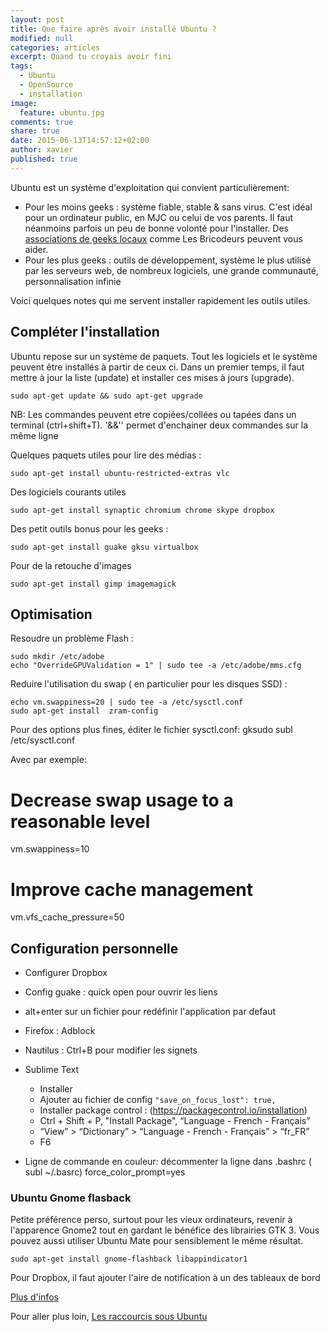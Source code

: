 ```yaml
---
layout: post
title: Que faire après avoir installé Ubuntu ? 
modified: null
categories: articles
excerpt: Quand tu croyais avoir fini
tags: 
  - Ubuntu
  - OpenSource 
  - installation
image: 
  feature: ubuntu.jpg
comments: true
share: true
date: 2015-06-13T14:57:12+02:00
author: xavier
published: true
---
```


Ubuntu est un système d'exploitation qui convient particulièrement:

* Pour les moins geeks : système fiable, stable & sans virus. C'est idéal pour un ordinateur public, en MJC ou celui de vos parents. Il faut néanmoins parfois un peu de bonne volonté pour l'installer. Des [associations de geeks locaux](https://aful.org/gul) comme Les Bricodeurs peuvent vous aider.
* Pour les plus geeks : outils de développement, système le plus utilisé par les serveurs web, de nombreux logiciels, une grande communauté, personnalisation infinie

Voici quelques notes qui me servent installer rapidement les outils utiles.

##  Compléter l'installation

Ubuntu repose sur un système de paquets. Tout les logiciels et le système peuvent être installés à partir de ceux ci. Dans un premier temps, il faut mettre à jour la liste (update) et installer ces mises à jours (upgrade).

    sudo apt-get update && sudo apt-get upgrade

NB: Les commandes peuvent etre copiées/collées ou tapées dans un terminal (ctrl+shift+T). '&&'' permet d'enchainer deux commandes sur la même ligne

Quelques paquets utiles pour lire des médias :

    sudo apt-get install ubuntu-restricted-extras vlc

Des logiciels courants utiles 
    
    sudo apt-get install synaptic chromium chrome skype dropbox

Des petit outils bonus pour les geeks :

    sudo apt-get install guake gksu virtualbox

Pour de la retouche d'images

    sudo apt-get install gimp imagemagick 


## Optimisation

Resoudre un problème Flash :

    sudo mkdir /etc/adobe
    echo "OverrideGPUValidation = 1" | sudo tee -a /etc/adobe/mms.cfg

Reduire l'utilisation du swap ( en particulier pour les disques SSD) :

	echo vm.swappiness=20 | sudo tee -a /etc/sysctl.conf
	sudo apt-get install  zram-config 

Pour des options plus fines, éditer le fichier sysctl.conf:
  gksudo subl /etc/sysctl.conf

Avec par exemple:
  # Decrease swap usage to a reasonable level
  vm.swappiness=10
  # Improve cache management
  vm.vfs_cache_pressure=50

## Configuration personnelle

* Configurer Dropbox
* Config guake : quick open pour ouvrir les liens
* alt+enter sur un fichier pour redéfinir l'application par defaut

* Firefox : Adblock
* Nautilus : Ctrl+B pour modifier les signets
* Sublime Text 
  * Installer
  * Ajouter au fichier de config `"save_on_focus_lost": true,`
  * Installer package control : (https://packagecontrol.io/installation)
  * Ctrl + Shift + P, "Install Package", “Language - French - Français”
  * “View” > “Dictionary” > “Language - French - Français” > “fr_FR”
  * F6

* Ligne de commande en couleur:
décommenter la ligne dans .bashrc  ( subl ~/.basrc)
  force_color_prompt=yes

### Ubuntu Gnome flasback

Petite préférence perso, surtout pour les vieux ordinateurs, revenir à l'apparence Gnome2 tout en gardant le bénéfice des librairies GTK 3. Vous pouvez aussi utiliser Ubuntu Mate pour sensiblement le même résultat.

	sudo apt-get install gnome-flashback libappindicator1

Pour Dropbox, il faut ajouter l'aire de notification à un des tableaux de bord

[Plus d'infos](http://www.binarytides.com/install-gnome-flashback-ubuntu/)

Pour aller plus loin, [Les raccourcis sous Ubuntu](/articles/raccourcis-sous-ubuntu)

